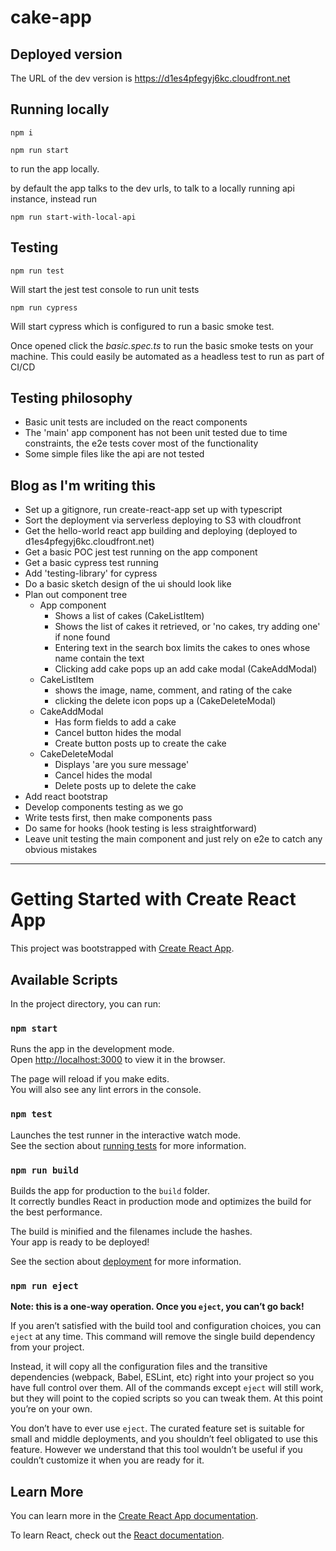 # cake-app

## Deployed version

The URL of the dev version is https://d1es4pfegyj6kc.cloudfront.net
## Running locally

`npm i`

`npm run start` 

to run the app locally.


by default the app talks to the dev urls, to talk to a locally running api instance, instead run

`npm run start-with-local-api`

## Testing

`npm run test`

Will start the jest test console to run unit tests

`npm run cypress`

Will start cypress which is configured to run a basic smoke test.

Once opened click the *basic.spec.ts* to run the basic smoke tests on your machine. This could easily be automated as a headless test to run as part of CI/CD

## Testing philosophy
+ Basic unit tests are included on the react components
+ The 'main' app component has not been unit tested due to time constraints, the e2e tests cover most of the functionality
+ Some simple files like the api are not tested

## Blog as I'm writing this
+ Set up a gitignore, run create-react-app set up with typescript
+ Sort the deployment via serverless deploying to S3 with cloudfront
+ Get the hello-world react app building and deploying (deployed to d1es4pfegyj6kc.cloudfront.net)
+ Get a basic POC jest test running on the app component
+ Get a basic cypress test running
+ Add 'testing-library' for cypress
+ Do a basic sketch design of the ui should look like
+ Plan out component tree
    + App component
        + Shows a list of cakes (CakeListItem)
        + Shows the list of cakes it retrieved, or 'no cakes, try adding one' if none found
        + Entering text in the search box limits the cakes to ones whose name contain the text
        + Clicking add cake pops up an add cake modal (CakeAddModal)
    + CakeListItem
        + shows the image, name, comment, and rating of the cake
        + clicking the delete icon pops up a (CakeDeleteModal)
    + CakeAddModal
        + Has form fields to add a cake
        + Cancel button hides the modal
        + Create button posts up to create the cake
    + CakeDeleteModal
        + Displays 'are you sure message'
        + Cancel hides the modal
        + Delete posts up to delete the cake
+ Add react bootstrap
+ Develop components testing as we go
+ Write tests first, then make components pass
+ Do same for hooks (hook testing is less straightforward)
+ Leave unit testing the main component and just rely on e2e to catch any obvious mistakes

_____

# Getting Started with Create React App

This project was bootstrapped with [Create React App](https://github.com/facebook/create-react-app).

## Available Scripts

In the project directory, you can run:

### `npm start`

Runs the app in the development mode.\
Open [http://localhost:3000](http://localhost:3000) to view it in the browser.

The page will reload if you make edits.\
You will also see any lint errors in the console.

### `npm test`

Launches the test runner in the interactive watch mode.\
See the section about [running tests](https://facebook.github.io/create-react-app/docs/running-tests) for more information.

### `npm run build`

Builds the app for production to the `build` folder.\
It correctly bundles React in production mode and optimizes the build for the best performance.

The build is minified and the filenames include the hashes.\
Your app is ready to be deployed!

See the section about [deployment](https://facebook.github.io/create-react-app/docs/deployment) for more information.

### `npm run eject`

**Note: this is a one-way operation. Once you `eject`, you can’t go back!**

If you aren’t satisfied with the build tool and configuration choices, you can `eject` at any time. This command will remove the single build dependency from your project.

Instead, it will copy all the configuration files and the transitive dependencies (webpack, Babel, ESLint, etc) right into your project so you have full control over them. All of the commands except `eject` will still work, but they will point to the copied scripts so you can tweak them. At this point you’re on your own.

You don’t have to ever use `eject`. The curated feature set is suitable for small and middle deployments, and you shouldn’t feel obligated to use this feature. However we understand that this tool wouldn’t be useful if you couldn’t customize it when you are ready for it.

## Learn More

You can learn more in the [Create React App documentation](https://facebook.github.io/create-react-app/docs/getting-started).

To learn React, check out the [React documentation](https://reactjs.org/).
